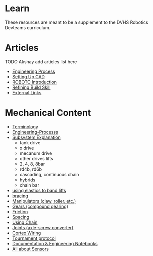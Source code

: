 # Learn

These resources are meant to be a supplement to the DVHS Robotics Devteams curriculum.

# Articles

TODO Akshay add articles list here

- [Engineering Process](articles/engineering-process.md)
- [Setting Up CAD](articles/cad.md)
- [ROBOTC Introduction](articles/starting-robotc.md)
- [Refining Build Skill](articles/refining-build-skill.md)
- [External Links](articles/external.md)

# Mechanical Content
- [Terminology](articles/terminology.md)
- [Engineering-Processs](articles/engineering-processs.md)
- [Subsystem Explanation]()
  - tank drive
  - x drive
  - mecanum drive
  - other drives
  lifts
  - 2, 4, 8, 8bar
  - rd4b, rd6b
  - cascading, continuous chain
  - hybrids
  - chain bar
- [using elastics to band lifts]()
- [bracing]()
- [Manipulators (claw, roller, etc.)]()
- [Gears (compound gearing)]()
- [Friction]()
- [Spacing]()
- [Using Chain]()
- [Joints (axle-screw converter)]()
- [Cortex Wiring]()
- [Tournament protocol]()
- [Documentation & Engineering Notebooks]()
- [ All about Sensors]()